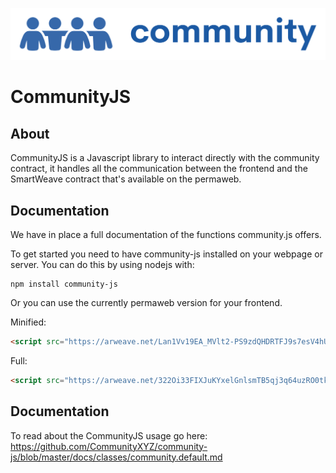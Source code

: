 ![Community](https://raw.githubusercontent.com/CommunityXYZ/website/master/src/assets/images/logo.svg)
# CommunityJS

## About
CommunityJS is a Javascript library to interact directly with the community contract, it handles all the communication between the frontend and the SmartWeave contract that's available on the permaweb.

## Documentation
We have in place a full documentation of the functions community.js offers.

To get started you need to have community-js installed on your webpage or server. You can do this by using nodejs with:
```
npm install community-js
```

Or you can use the currently permaweb version for your frontend.

Minified:
```html
<script src="https://arweave.net/Lan1Vv19EA_MVlt2-PS9zdQHDRTFJ9s7esV4hUtzs5s"></script>
```
Full:
```html
<script src="https://arweave.net/322Oi33FIXJuKYxelGnlsmTB5qj3q64uzRO0tkAmwEY"></script>
```

## Documentation
To read about the CommunityJS usage go here: https://github.com/CommunityXYZ/community-js/blob/master/docs/classes/community.default.md

